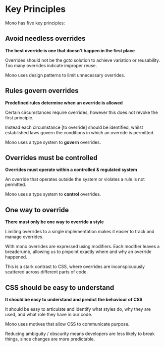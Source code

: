 # Key Principles

Mono has five key principles:

## Avoid needless overrides
**The best override is one that doesn't happen in the first place**

Overrides should not be the goto solution to achieve variation or reusability. Too many overrides indicate improper reuse.

Mono uses design patterns to limit unnecessary overrides.

## Rules govern overrides
**Predefined rules determine when an override is allowed**

Certain circumstances require overrides, however this does not revoke the first principle.

Instead each circumstance [to override] should be identified, whilst established laws govern the conditions in which an override is permitted.

Mono uses a type system to **govern** overrides.

## Overrides must be controlled
**Overrides must operate within a controlled & regulated system**

An override that operates outside the system or violates a rule is not permitted.

Mono uses a type system to **control** overrides.

## One way to override
**There must only be one way to override a style**

Limiting overrides to a single implementation makes it easier to track and manage overrides.

With mono overrides are expressed using modifiers. Each modifier leaves a breadcrumb, allowing us to pinpoint exactly where and why an override happened.

This is a stark contrast to CSS, where overrides are inconspicuously scattered across different parts of code.

## CSS should be easy to understand
**It should be easy to understand and predict the behaviour of CSS**

It should be easy to articulate and identify what styles do, why they are used, and what role they have in our code.

Mono uses motives that allow CSS to communicate purpose.

Reducing ambiguity / obscurity means developers are less likely to break things, since changes are more predictable.